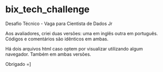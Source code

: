 # bix_tech_challenge

Desafio Técnico - Vaga para Cientista de Dados Jr

Aos avaliadores, criei duas versões: uma em inglês outra em português. Códigos e comentários são idênticos em ambas.

Há dois arquivos html caso optem por visualizar utilizando algum navegador. Também em ambas versões.

Obrigado =]
